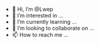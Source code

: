 - 👋 Hi, I’m @Lwep
- 👀 I’m interested in ...
- 🌱 I’m currently learning ...
- 💞️ I’m looking to collaborate on ...
- 📫 How to reach me ...

<!---
Lwep/Lwep is a ✨ special ✨ repository because its `README.md` (this file) appears on your GitHub profile.
You can click the Preview link to take a look at your changes.
--->
